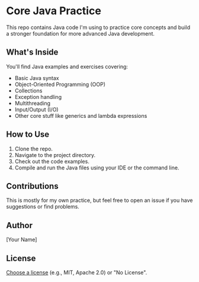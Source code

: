 # Core Java Practice

This repo contains Java code I'm using to practice core concepts and build a stronger foundation for more advanced Java development.

## What's Inside

You'll find Java examples and exercises covering:

* Basic Java syntax
* Object-Oriented Programming (OOP)
* Collections
* Exception handling
* Multithreading
* Input/Output (I/O)
* Other core stuff like generics and lambda expressions

## How to Use

1.  Clone the repo.
2.  Navigate to the project directory.
3.  Check out the code examples.
4.  Compile and run the Java files using your IDE or the command line.

## Contributions

This is mostly for my own practice, but feel free to open an issue if you have suggestions or find problems.

## Author

[Your Name]

## License

[Choose a license](https://choosealicense.com/) (e.g., MIT, Apache 2.0) or "No License".

